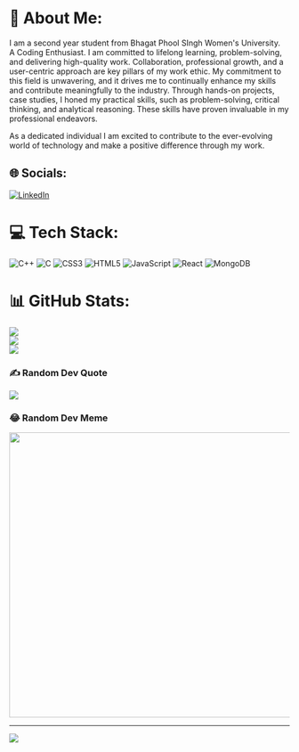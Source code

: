 # 💫 About Me:
I am a second year student from Bhagat Phool SIngh Women's University.<br>A Coding Enthusiast.
I am committed to lifelong learning, problem-solving, and delivering high-quality work. Collaboration, professional growth, and a user-centric approach are key pillars of my work ethic.
My commitment to this field is unwavering, and it drives me to continually enhance my skills and contribute meaningfully to the industry. Through hands-on projects, case studies, I honed my practical skills, such as problem-solving, critical thinking, and analytical reasoning. These skills have proven invaluable in my professional endeavors.

As a dedicated individual I am excited to contribute to the ever-evolving world of technology and make a positive difference through my work.<br>


## 🌐 Socials:
[![LinkedIn](https://img.shields.io/badge/LinkedIn-%230077B5.svg?logo=linkedin&logoColor=white)](https://linkedin.com/in/https://www.linkedin.com/in/shruti-vishwakarma-64baa5226/) 

# 💻 Tech Stack:
![C++](https://img.shields.io/badge/c++-%2300599C.svg?style=for-the-badge&logo=c%2B%2B&logoColor=white) ![C](https://img.shields.io/badge/c-%2300599C.svg?style=for-the-badge&logo=c&logoColor=white) ![CSS3](https://img.shields.io/badge/css3-%231572B6.svg?style=for-the-badge&logo=css3&logoColor=white) ![HTML5](https://img.shields.io/badge/html5-%23E34F26.svg?style=for-the-badge&logo=html5&logoColor=white) ![JavaScript](https://img.shields.io/badge/javascript-%23323330.svg?style=for-the-badge&logo=javascript&logoColor=%23F7DF1E) ![React](https://img.shields.io/badge/react-%2320232a.svg?style=for-the-badge&logo=react&logoColor=%2361DAFB) ![MongoDB](https://img.shields.io/badge/MongoDB-%234ea94b.svg?style=for-the-badge&logo=mongodb&logoColor=white)
# 📊 GitHub Stats:
![](https://github-readme-stats.vercel.app/api?username=shruti0503&theme=dark&hide_border=false&include_all_commits=false&count_private=false)<br/>
![](https://github-readme-streak-stats.herokuapp.com/?user=shruti0503&theme=dark&hide_border=false)<br/>
![](https://github-readme-stats.vercel.app/api/top-langs/?username=shruti0503&theme=dark&hide_border=false&include_all_commits=false&count_private=false&layout=compact)

### ✍️ Random Dev Quote
![](https://quotes-github-readme.vercel.app/api?type=horizontal&theme=merko)

### 😂 Random Dev Meme
<img src="https://rm.up.railway.app/" width="512px"/>

---
[![](https://visitcount.itsvg.in/api?id=shruti0503&icon=0&color=0)](https://visitcount.itsvg.in)

<!-- Proudly created with GPRM ( https://gprm.itsvg.in ) -->
